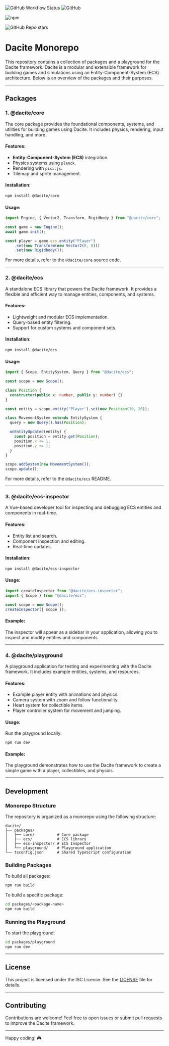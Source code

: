 ![GitHub Workflow Status](https://img.shields.io/github/actions/workflow/status/roy-ermers/dacite/ci.yml?branch=main&label=CI&style=flat-square)
![GitHub](https://img.shields.io/github/license/roy-ermers/dacite?style=flat-square)
<!-- ![npm](https://img.shields.io/npm/v/@dacite/core?label=%40dacite%2Fcore&style=flat-square) -->
![npm](https://img.shields.io/npm/v/@dacite/ecs?label=%40dacite%2Fecs&style=flat-square)
<!-- ![npm](https://img.shields.io/npm/v/@dacite/ecs-inspector?label=%40dacite%2Fecs-inspector&style=flat-square) -->
![GitHub Repo stars](https://img.shields.io/github/stars/roy-ermers/dacite?style=flat-square)

# Dacite Monorepo

This repository contains a collection of packages and a playground for the Dacite framework. Dacite is a modular and extensible framework for building games and simulations using an Entity-Component-System (ECS) architecture. Below is an overview of the packages and their purposes.

---

## Packages

### 1. **@dacite/core**
The core package provides the foundational components, systems, and utilities for building games using Dacite. It includes physics, rendering, input handling, and more.

#### Features:
- **Entity-Component-System (ECS)** integration.
- Physics systems using `planck`.
- Rendering with `pixi.js`.
- Tilemap and sprite management.

#### Installation:
```bash
npm install @dacite/core
```

#### Usage:
```typescript
import Engine, { Vector2, Transform, Rigidbody } from "@dacite/core";

const game = new Engine();
await game.init();

const player = game.ecs.entity("Player")
    .set(new Transform(new Vector2(0, 0)))
    .set(new Rigidbody());
```

For more details, refer to the `@dacite/core` source code.

---

### 2. **@dacite/ecs**
A standalone ECS library that powers the Dacite framework. It provides a flexible and efficient way to manage entities, components, and systems.

#### Features:
- Lightweight and modular ECS implementation.
- Query-based entity filtering.
- Support for custom systems and component sets.

#### Installation:
```bash
npm install @dacite/ecs
```

#### Usage:
```typescript
import { Scope, EntitySystem, Query } from "@dacite/ecs";

const scope = new Scope();

class Position {
  constructor(public x: number, public y: number) {}
}

const entity = scope.entity("Player").set(new Position(10, 20));

class MovementSystem extends EntitySystem {
  query = new Query().has(Position);

  onEntityUpdated(entity) {
    const position = entity.get(Position);
    position.x += 1;
    position.y += 1;
  }
}

scope.addSystem(new MovementSystem());
scope.update();
```

For more details, refer to the `@dacite/ecs` README.

---

### 3. **@dacite/ecs-inspector**
A Vue-based developer tool for inspecting and debugging ECS entities and components in real-time.

#### Features:
- Entity list and search.
- Component inspection and editing.
- Real-time updates.

#### Installation:
```bash
npm install @dacite/ecs-inspector
```

#### Usage:
```typescript
import createInspector from "@dacite/ecs-inspector";
import { Scope } from "@dacite/ecs";

const scope = new Scope();
createInspector({ scope });
```

#### Example:
The inspector will appear as a sidebar in your application, allowing you to inspect and modify entities and components.

---

### 4. **@dacite/playground**
A playground application for testing and experimenting with the Dacite framework. It includes example entities, systems, and resources.

#### Features:
- Example player entity with animations and physics.
- Camera system with zoom and follow functionality.
- Heart system for collectible items.
- Player controller system for movement and jumping.

#### Usage:
Run the playground locally:
```bash
npm run dev
```

#### Example:
The playground demonstrates how to use the Dacite framework to create a simple game with a player, collectibles, and physics.

---

## Development

### Monorepo Structure
The repository is organized as a monorepo using the following structure:
```
dacite/
├── packages/
│   ├── core/          # Core package
│   ├── ecs/           # ECS library
│   ├── ecs-inspector/ # ECS Inspector
│   └── playground/    # Playground application
└── tsconfig.json      # Shared TypeScript configuration
```

### Building Packages
To build all packages:
```bash
npm run build
```

To build a specific package:
```bash
cd packages/<package-name>
npm run build
```

### Running the Playground
To start the playground:
```bash
cd packages/playground
npm run dev
```

---

## License
This project is licensed under the ISC License. See the [LICENSE](LICENSE) file for details.

---

## Contributing
Contributions are welcome! Feel free to open issues or submit pull requests to improve the Dacite framework.

---

Happy coding! 🎮
